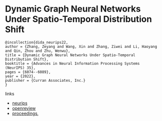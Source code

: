 # Dynamic Graph Neural Networks Under Spatio-Temporal Distribution Shift

```
@incollection{dida_neurips22,
author = {Zhang, Zeyang and Wang, Xin and Zhang, Ziwei and Li, Haoyang and Qin, Zhou and Zhu, Wenwu},
title = {Dynamic Graph Neural Networks Under Spatio-Temporal Distribution Shift},
booktitle = {Advances in Neural Information Processing Systems (NeurIPS) 35},
pages = {6074--6089},
year = {2022},
publisher = {Curran Associates, Inc.}
}
```

links
- [neurips](https://nips.cc/Conferences/2022/Schedule?showEvent=55422)
- [openreview](https://openreview.net/forum?id=1tIUqrUuJxx)
- [proceedings](https://papers.nips.cc//paper_files/paper/2022/hash/2857242c9e97de339ce642e75b15ff24-Abstract-Conference.html),
